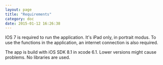 ```yaml
---
layout: page
title: "Requirements"
category: doc
date: 2015-01-12 16:26:38
---
```


IOS 7 is required to run the application. It's iPad only, in portrait modus. To use the functions in the application, an internet connection is also required.

The app is build with iOS SDK 8.1 in xcode 6.1. Lower versions might cause problems. No libraries are used.

